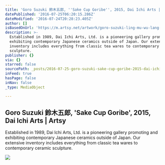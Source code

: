 ```yaml
---
title: 'Goro Suzuki 鈴木五郎, ''Sake Cup Goribe'', 2015, Dai Ichi Arts | Artsy'
datePublished: '2016-07-25T06:20:15.286Z'
dateModified: '2016-07-24T20:28:23.405Z'
author: []
isBasedOnUrl: 'https://m.artsy.net/artwork/goro-suzuki-ling-mu-wu-lang-sake-cup-goribe-1'
description: >-
  Established in 1989, Dai Ichi Arts, Ltd. is a pioneering gallery promoting and
  exhibiting contemporary Japanese ceramics outside of Japan. Our extensive
  inventory includes everything from classic tea wares to contemporary ceramic
  sculpture.
publisher: {}
via: {}
starred: false
sourcePath: _posts/2016-07-25-goro-suzuki-sake-cup-goribe-2015-dai-ichi-arts-or-a.md
inFeed: true
hasPage: false
inNav: false
_type: MediaObject

---
```

<article style=""><h1>Goro Suzuki 鈴木五郎, 'Sake Cup Goribe', 2015, Dai Ichi Arts | Artsy</h1><p>Established in 1989, Dai Ichi Arts, Ltd. is a pioneering gallery promoting and exhibiting contemporary Japanese ceramics outside of Japan. Our extensive inventory includes everything from classic tea wares to contemporary ceramic sculpture.</p><img src="https://d32dm0rphc51dk.cloudfront.net/mjPGe8bBu3ELuD9e_gO5tQ/large.jpg" /></article>